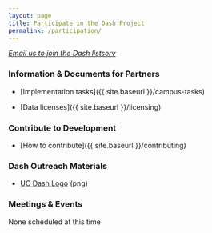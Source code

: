 ```yaml
---
layout: page
title: Participate in the Dash Project
permalink: /participation/
---
```


<em><a href="mailto:uc3@ucop.edu">Email us to join the Dash listserv</a></em>

### Information & Documents for Partners

* [Implementation tasks]({{ site.baseurl }}/campus-tasks)
<!-- * [Generic FAQ text]({{ site.baseurl }}/generic-faq) -->
<!--* [Generic About text]({{ site.baseurl }}/generic-about) -->
* [Data licenses]({{ site.baseurl }}/licensing)
<!-- >* [Dash costs]({{ site.baseurl }}/costs) -->
<!-- >* [Future work: User authorization]({{ site.baseurl }}/user-authorization) -->


### Contribute to Development

* [How to contribute]({{ site.baseurl }}/contributing)
<!-- >* [XTF installation]({{ site.baseurl }}/XTF-Installation) -->
<!-- >* [Rails development setup]({{ site.baseurl }}/rails-setup) -->


### Dash Outreach Materials

* [UC Dash Logo](https://raw.githubusercontent.com/CDLUC3/dash/gh-pages/docs/Dash_generic.png) (png)
<!-- >* [DataONE Dash slide deck](https://docs.google.com/presentation/d/1lIZuBjE1V5-SnVF0mEZfbdDeocB9mQAB0W8oy0l3iAM/edit#slide=id.g46971ea35_0101) (Google presentation) -->
<!-- >* [UC Dash slide deck](https://docs.google.com/presentation/d/13zEctwqFZYejGnrv_nMqaroOY6oCfBfzO-fm6MX6WPQ/edit?usp=sharing) (Google presentation) -->

### Meetings & Events

None scheduled at this time



